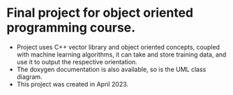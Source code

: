 # Final project for object oriented programming course.
- Project uses C++ vector library and object oriented concepts, coupled with machine learning algorithms, it can take and store training data, and use it to output the respective orientation.
- The doxygen documentation is also available, so is the UML class diagram.
- This project was created in April 2023.
